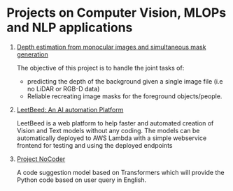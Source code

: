 # Projects on Computer Vision, MLOPs and NLP applications

1. [Depth estimation from monocular images and simultaneous mask generation](https://github.com/rajy4683/project_readme/blob/master/Project_MonoDepth.pdf)

   The objective of this project is to handle the joint tasks of:

   - predicting the depth of the background given a single image file (i.e no LiDAR or RGB-D data) 
   - Reliable recreating image masks for the foreground objects/people.

2. [LeetBeed: An AI automation Platform](https://github.com/rajy4683/project_readme/blob/master/Project_LeetBeed.pdf)

   LeetBeed is a web platform to help faster and automated creation of Vision and Text models without any coding. The models  can be automatically deployed to AWS Lambda with a simple webservice frontend for testing and using the deployed endpoints

3. [Project NoCoder](https://github.com/rajy4683/project_readme/blob/master/Project_NoCoDeR.pdf)

   A code suggestion model based on Transformers which will provide the Python code based on user query in English. 
